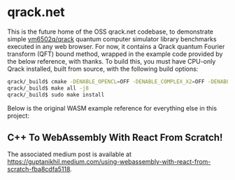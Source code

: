 # qrack.net

This is the future home of the OSS qrack.net codebase, to demonstrate simple [vm6502q/qrack](https://github.com/vm6502q/qrack) quantum computer simulator library benchmarks executed in any web browser. For now, it contains a Qrack quantum Fourier transform (QFT) bound method, wrapped in the example code provided by the below reference, with thanks. To build this, you must have CPU-only Qrack installed, built from source, with the following build options:

```sh
qrack/_build$ cmake -DENABLE_OPENCL=OFF -DENABLE_COMPLEX_X2=OFF -DENABLE_RDRAND=OFF ..
qrack/_build$ make all -j8
qrack/_build$ sudo make install
```

Below is the original WASM example reference for everything else in this project:

## C++ To WebAssembly With React From Scratch!

The associated medium post is available at https://guptanikhil.medium.com/using-webassembly-with-react-from-scratch-fba8cdfa5118.
